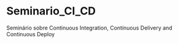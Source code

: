 # Seminario_CI_CD
Seminário sobre Continuous Integration, Continuous Delivery and Continuous Deploy
